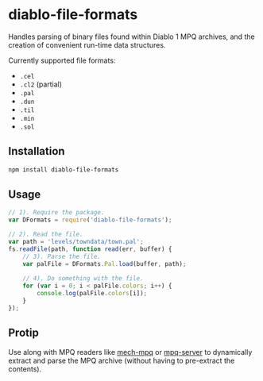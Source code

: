 diablo-file-formats
==================
Handles parsing of binary files found within Diablo 1 MPQ archives, and the creation of convenient run-time data structures.

Currently supported file formats:
 * ```.cel```
 * ```.cl2``` (partial)
 * ```.pal```
 * ```.dun```
 * ```.til```
 * ```.min```
 * ```.sol```

## Installation
``` bash
npm install diablo-file-formats
```

## Usage
```javascript
// 1). Require the package.
var DFormats = require('diablo-file-formats');

// 2). Read the file.
var path = 'levels/towndata/town.pal';
fs.readFile(path, function read(err, buffer) {
    // 3). Parse the file.
    var palFile = DFormats.Pal.load(buffer, path);
    
    // 4). Do something with the file.
    for (var i = 0; i < palFile.colors; i++) {
        console.log(palFile.colors[i]);
    }
});

```

## Protip
Use along with MPQ readers like [mech-mpq](https://www.npmjs.org/package/mech-mpq) or [mpq-server](https://www.npmjs.org/package/mpq-server) to dynamically extract and parse the MPQ archive (without having to pre-extract the contents).
